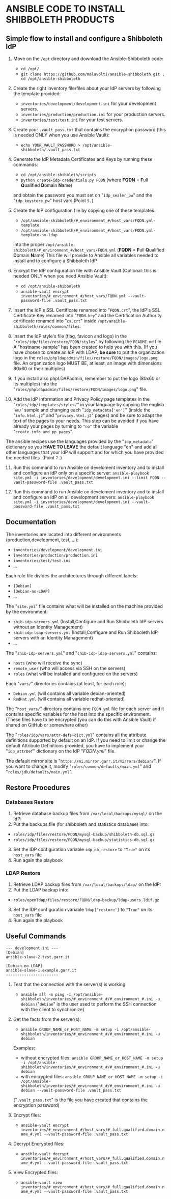 # ANSIBLE CODE TO INSTALL SHIBBOLETH PRODUCTS

## Simple flow to install and configure a Shibboleth IdP

1. Move on the ```/opt``` directory and download the Ansible-Shibboleth code:
    * ```cd /opt/```
    * ```git clone https://github.com/malavolti/ansible-shibboleth.git ; cd /opt/ansible-shibboleth```

2. Create the right inventory file/files about your IdP servers by following the template provided:
    * ```inventories/development/development.ini``` for your development servers.
    * ```inventories/production/production.ini``` for your production servers.
    * ```inventories/test/test.ini``` for your test servers.

3. Create your ```.vault_pass.txt``` that contains the encryption password (this is needed ONLY when you use Ansible Vault):
    * ```echo YOUR_VAULT_PASSWORD > /opt/ansible-shibboleth/.vault_pass.txt```

4. Generate the IdP Metadata Certificates and Keys by running these commands:
    * ```cd /opt/ansible-shibbleth/scripts```
    * ```python create-idp-credentials.py FQDN``` (where **FQDN** = **F**ull **Q**ualified **D**omain **N**ame)

   and obtain the password you must set on "```idp_sealer_pw```" and the "```idp_keystore_pw```" host vars (Point ```5.```)

5. Create the IdP configuration file by copying one of these templates:
    * ```/opt/ansible-shibboleth/#_environment_#/host_vars/FQDN.yml-template```
    * ```/opt/ansible-shibboleth/#_environment_#/host_vars/FQDN.yml-template-no-ldap```

   into the proper ```/opt/ansible-shibboleth/#_environment_#/host_vars/FQDN.yml```  (**FQDN** = **F**ull **Q**ualified **D**omain **N**ame)
   This file will provide to Ansible all variables needed to install and to configure a Shibboleth IdP

6. Encrypt the IdP configuration file with Ansible Vault (Optional: this is needed ONLY when you need Ansible Vault):
    * ```cd /opt/ansible-shibboleth```
    * ```ansible-vault encrypt inventories/#_environment_#/host_vars/FQDN.yml --vault-password-file .vault_pass.txt```

7. Insert the IdP's SSL Certificate renamed into "```FQDN.crt```", the IdP's SSL Certificate Key renamed into "```FQDN.key```" and the Certification Authority certificate renamed into "```ca.crt```" inside ```/opt/ansible-shibboleth/roles/common/files```.

8. Insert the IdP style's file (flag, favicon and logo) in the "```roles/idp/files/restore/FQDN/styles```" by following the ```README.md``` file. A "hostname-sample" has been created to help you with this.
(If you have chosen to create an IdP with LDAP, **be sure** to put the organization logo in the ```roles/phpldapadmin/files/restore/FQDN/images/logo.png``` file. An organization logo MUST BE, at least, an image with dimensions 80x60 or their multiples)

9. If you install also phpLDAPadmin, remember to put the logo (80x60 or its multiples) into the "```roles/phpldapadmin/files/restore/FQDN/images/logo.png```" file.

10. Add the IdP Information and Privacy Policy page templates in the "```roles/idp/templates/styles/```" in your language by copying the english '```en/```' sample and changing each "```idp_metadata['en']```" (inside the "```info.html.j2```" and "```privacy.html.j2```" pages) and be sure to adapt the text of the pages to your needs. This step can be avoided if you have already your pages by turning to ```"no"``` the variable "```create_info_and_pp_pages```".

The ansible recipes use the languages provided by the "```idp_metadata```" dictionary so you **HAVE TO LEAVE** the default language "en" and add all other languages that your IdP will support and for which you have provided the needed files. (Point ```7.```)

11. Run this command to run Ansible on develoment inventory and to install and configure an IdP only on a specific server:
    ```ansible-playbook site.yml -i inventories/development/development.ini --limit FQDN --vault-password-file .vault_pass.txt```

12. Run this command to run Ansible on develoment inventory and to install and configure an IdP on all development servers:
    ```ansible-playbook site.yml -i inventories/development/development.ini --vault-password-file .vault_pass.txt```

## Documentation ##
The inventories are located into different environments (production,development, test, ...):
   - ```inventories/development/development.ini```
   - ```inventories/production/production.ini```
   - ```inventories/test/test.ini```
   - ...

Each role file divides the architectures through different labels:
   - ```[Debian]```
   - ```[Debian-no-LDAP]```
   - ...

The "```site.yml```" file contains what will be installed on the machine provided by the environment:
   - ```shib-idp-servers.yml``` (Install,Configure and Run Shibboleth IdP servers without an Identity Management)
   - ```shib-idp-ldap-servers.yml``` (Install,Configure and Run Shibboleth IdP servers with an Identity Management)
   - ...

The "```shib-idp-servers.yml```" and "```shib-idp-ldap-servers.yml```" contains:
   - ```hosts```        (who will receive the sync)
   - ```remote_user```  (who will access via SSH on the servers)
   - ```roles```        (what will be installed and configured on the servers)

Each "```vars/```" directories contains (at least, for each role):
   - ```Debian.yml```   (will contains all variable debian-oriented)
   - ```RedHat.yml```   (will contains all variable redhat-oriented)

The "```host_vars/```" directory contains one ```FQDN.yml``` file for each server and it contains specific variables for the host into the specific environment.
(These files have to be encrypted (you can do this with Ansible Vault) if shared on GitHub or somewhere other)

The "```roles/idp/vars/attr-defs-dict.yml```" contains all the attribute definitions supported by default on an IdP. 
If you need to limit or change the default Attribute Definitions provided, you have to implement your "```idp_attrDef```" dictionary on the IdP "*FQDN.yml*" file.

The default mirror site is "```https://mi.mirror.garr.it/mirrors/debian/```". If you want to change it, modify "```roles/common/defaults/main.yml```" and "```roles/jdk/defaults/main.yml```".

## Restore Procedures ##

### Databases Restore

1. Retrieve database backup files from ```/var/local/backups/mysql/``` on the IdP:
2. Put the backups file (for shibboleth and statistics database) into:
  - ```roles/idp/files/restore/FDQN/mysql-backup/shibboleth-db.sql.gz```
  - ```roles/idp/files/restore/FQDN/mysql-backup/statistics-db.sql.gz```

3. Set the IDP configuration variable ```idp_db_restore``` to ```"True"``` on its ```host_vars``` file
4. Run again the playbook


### LDAP Restore

1. Retrieve LDAP backup files from ```/var/local/backups/ldap/``` on the IdP:
2. Put the LDAP backup into:
  - ```roles/openldap/files/restore/FQDN/ldap-backup/ldap-users.ldif.gz```
3. Set the IDP configuration variable ```ldap['restore']``` to ```"True"``` on its ```host_vars``` file
4. Run again the playbook


## Useful Commands ##

```
--- development.ini ---
[Debian]
ansible-slave-2.test.garr.it

[Debian-no-LDAP]
ansible-slave-1.example.garr.it
-----------------------
```

1. Test that the connection with the server(s) is working:
   * ```ansible all -m ping -i /opt/ansible-shibboleth/inventories/#_environment_#/#_environment_#.ini -u debian```
   ("```debian```" is the user used to perform the SSH connection with the client to synchronize)

2. Get the facts from the server(s):
   * ```ansible GROUP_NAME_or_HOST_NAME -m setup -i /opt/ansible-shibboleth/inventories/#_environment_#/#_environment_#.ini -u debian```

   Examples:
      * without encrypted files:
         ```ansible GROUP_NAME_or_HOST_NAME -m setup -i /opt/ansible-shibboleth/inventories/#_environment_#/#_environment_#.ini -u debian```
      * with encrypted files:
         ```ansible GROUP_NAME_or_HOST_NAME -m setup -i /opt/ansible-shibboleth/inventories/#_environment_#/#_environment_#.ini -u debian --vault-password-file .vault_pass.txt```

   ("```.vault_pass.txt```" is the file you have created that contains the encryption password)

3. Encrypt files:
   * ```ansible-vault encrypt inventories/#_environment_#/host_vars/#_full.qualified.domain.name_#.yml --vault-password-file .vault_pass.txt```

4. Decrypt Encrypted files:
   * ```ansible-vault decrypt inventories/#_environment_#/host_vars/#_full.qualified.domain.name_#.yml --vault-password-file .vault_pass.txt```

5. View Encrypted files:
   * ```ansible-vault view inventories/#_environment_#/host_vars/#_full.qualified.domain.name_#.yml --vault-password-file .vault_pass.txt```
